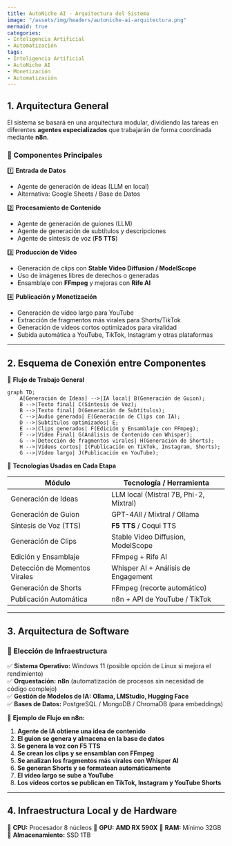 ```yaml
---
title: AutoNiche AI - Arquitectura del Sistema
image: "/assets/img/headers/autoniche-ai-arquitectura.png"
mermaid: true
categories:
- Inteligencia Artificial
- Automatización
tags:
- Inteligencia Artificial
- AutoNiche AI
- Monetización
- Automatización
---
```


## **1. Arquitectura General** 

El sistema se basará en una arquitectura modular, dividiendo las tareas en diferentes **agentes especializados** que trabajarán de forma coordinada mediante **n8n**.  

### **📌 Componentes Principales**  

1️⃣ **Entrada de Datos**  
   - Agente de generación de ideas (LLM en local)  
   - Alternativa: Google Sheets / Base de Datos  

2️⃣ **Procesamiento de Contenido**  
   - Agente de generación de guiones (LLM)  
   - Agente de generación de subtítulos y descripciones  
   - Agente de síntesis de voz (**F5 TTS**)  

3️⃣ **Producción de Vídeo**  
   - Generación de clips con **Stable Video Diffusion / ModelScope**  
   - Uso de imágenes libres de derechos o generadas  
   - Ensamblaje con **FFmpeg** y mejoras con **Rife AI**  

4️⃣ **Publicación y Monetización**  
   - Generación de vídeo largo para YouTube  
   - Extracción de fragmentos más virales para Shorts/TikTok  
   - Generación de vídeos cortos optimizados para viralidad  
   - Subida automática a YouTube, TikTok, Instagram y otras plataformas  

---

## **2. Esquema de Conexión entre Componentes**  

📍 **Flujo de Trabajo General**  

```mermaid
graph TD;
    A[Generación de Ideas] -->|IA local| B(Generación de Guion);
    B -->|Texto final| C(Síntesis de Voz);
    B -->|Texto final| D(Generación de Subtítulos);
    C -->|Audio generado| E(Generación de Clips con IA);
    D -->|Subtítulos optimizados| E;
    E -->|Clips generados| F(Edición y Ensamblaje con FFmpeg);
    F -->|Vídeo Final| G(Análisis de Contenido con Whisper);
    G -->|Detección de fragmentos virales| H(Generación de Shorts);
    H -->|Vídeos cortos| I(Publicación en TikTok, Instagram, Shorts);
    G -->|Vídeo largo| J(Publicación en YouTube);
```

📌 **Tecnologías Usadas en Cada Etapa**  

| Módulo                   | Tecnología / Herramienta                |
|--------------------------|-----------------------------------------|
| Generación de Ideas      | LLM local (Mistral 7B, Phi-2, Mixtral) |
| Generación de Guion      | GPT-4All / Mixtral / Ollama            |
| Síntesis de Voz (TTS)    | **F5 TTS** / Coqui TTS                 |
| Generación de Clips      | Stable Video Diffusion, ModelScope     |
| Edición y Ensamblaje     | FFmpeg + Rife AI                       |
| Detección de Momentos Virales | Whisper AI + Análisis de Engagement |
| Generación de Shorts     | FFmpeg (recorte automático)            |
| Publicación Automática   | n8n + API de YouTube / TikTok          |

---

## **3. Arquitectura de Software**  

### **📌 Elección de Infraestructura**  

✅ **Sistema Operativo:** Windows 11 (posible opción de Linux si mejora el rendimiento)  
✅ **Orquestación:** **n8n** (automatización de procesos sin necesidad de código complejo)  
✅ **Gestión de Modelos de IA:** **Ollama, LMStudio, Hugging Face**  
✅ **Bases de Datos:** PostgreSQL / MongoDB / ChromaDB (para embeddings)  

📍 **Ejemplo de Flujo en n8n:**  

1. **Agente de IA obtiene una idea de contenido**  
2. **El guion se genera y almacena en la base de datos**  
3. **Se genera la voz con F5 TTS**  
4. **Se crean los clips y se ensamblan con FFmpeg**  
5. **Se analizan los fragmentos más virales con Whisper AI**  
6. **Se generan Shorts y se formatean automáticamente**  
7. **El vídeo largo se sube a YouTube**  
8. **Los vídeos cortos se publican en TikTok, Instagram y YouTube Shorts**  

---

## **4. Infraestructura Local y de Hardware**  

🔹 **CPU:** Procesador 8 núcleos
🔹 **GPU:** **AMD RX 590X** 
🔹 **RAM:** Mínimo 32GB 
🔹 **Almacenamiento:** SSD 1TB
